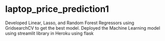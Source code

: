 # laptop_price_prediction1
Developed Linear, Lasso, and Random Forest Regressors using GridsearchCV to get the best model. Deployed the Machine Learning model using streamlit library in Heroku using flask
